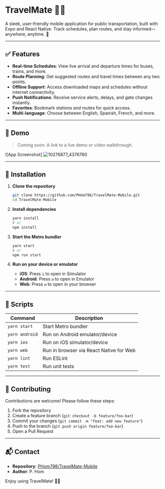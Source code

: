 # TravelMate 📍🚌

A sleek, user-friendly mobile application for public transportation, built with Expo and React Native. Track schedules, plan routes, and stay informed—anywhere, anytime. 🚀

---

## ✅ Features

- **Real-time Schedules**: View live arrival and departure times for buses, trains, and more.
- **Route Planning**: Get suggested routes and travel times between any two points.
- **Offline Support**: Access downloaded maps and schedules without internet connectivity.
- **Push Notifications**: Receive service alerts, delays, and gate changes instantly.
- **Favorites**: Bookmark stations and routes for quick access.
- **Multi-language**: Choose between English, Spanish, French, and more.

---

## 🚀 Demo

> Coming soon: A link to a live demo or video walkthrough.

![App Screenshot]
![10276877_4376760](https://github.com/user-attachments/assets/0579ab20-ab82-4d0d-ba39-1672f1a1ed41)


---

## 🔧 Installation

1. **Clone the repository**
   ```bash
   git clone https://github.com/PHom798/TravelMate-Mobile.git
   cd TravelMate-Mobile
   ```

2. **Install dependencies**
   ```bash
   yarn install
   # or
   npm install
   ```

3. **Start the Metro bundler**
   ```bash
   yarn start
   # or
   npm run start
   ```

4. **Run on your device or emulator**
   - **iOS**: Press `i` to open in Simulator
   - **Android**: Press `a` to open in Emulator
   - **Web**: Press `w` to open in your browser


---

## 📝 Scripts

| Command          | Description                                 |
| ---------------- | ------------------------------------------- |
| `yarn start`     | Start Metro bundler                         |
| `yarn android`   | Run on Android emulator/device              |
| `yarn ios`       | Run on iOS simulator/device                 |
| `yarn web`       | Run in browser via React Native for Web     |
| `yarn lint`      | Run ESLint                                 |
| `yarn test`      | Run unit tests                              |

---

## 🤝 Contributing

Contributions are welcome! Please follow these steps:

1. Fork the repository
2. Create a feature branch (`git checkout -b feature/foo-bar`)
3. Commit your changes (`git commit -m "feat: add new feature"`)
4. Push to the branch (`git push origin feature/foo-bar`)
5. Open a Pull Request



---

## 📬 Contact

- **Repository**: [PHom798/TravelMate-Mobile](https://github.com/PHom798/TravelMate-Mobile)
- **Author**: P. Hom

Enjoy using TravelMate! 🚌✨

